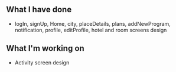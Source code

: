 ## What I have done
*  logIn, signUp, Home, city, placeDetails, plans, addNewProgram, notification, profile, editProfile, hotel and room screens design


## What I'm working on 
* Activity screen design

